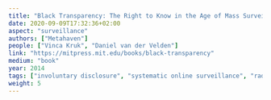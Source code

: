 ```yaml
---
title: "Black Transparency: The Right to Know in the Age of Mass Surveillance"
date: 2020-09-09T17:32:36+02:00
aspect: "surveillance"
authors: ["Metahaven"]
people: ["Vinca Kruk", "Daniel van der Velden"]
link: "https://mitpress.mit.edu/books/black-transparency"
medium: "book"
year: 2014
tags: ["involuntary disclosure", "systematic online surveillance", "radical form of information democracy", "unpredictability", "international relations", "whistleblower", "geopolitical", "planetary-scale computat"]
weight: 5
---
```

